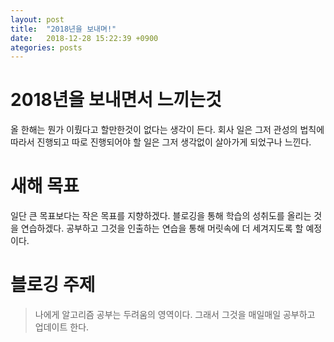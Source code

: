 ```yaml
---
layout: post
title:  "2018년을 보내며!"
date:   2018-12-28 15:22:39 +0900
ategories: posts
---
```


# 2018년을 보내면서 느끼는것
올 한해는 뭔가 이뤘다고 할만한것이 없다는 생각이 든다.
회사 일은 그저 관성의 법칙에 따라서 진행되고
따로 진행되어야 할 일은 그저 생각없이 살아가게 되었구나 느낀다.

# 새해 목표
일단 큰 목표보다는 작은 목표를 지향하겠다.
블로깅을 통해 학습의 성취도를 올리는 것을 연습하겠다.
공부하고 그것을 인출하는 연습을 통해 머릿속에 더 세겨지도록 할 예정이다.

# 블로깅 주제
> 나에게 알고리즘 공부는 두려움의 영역이다.
> 그래서 그것을 매일매일 공부하고 업데이트 한다.

